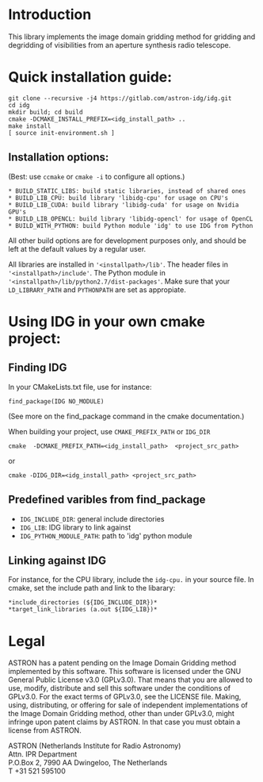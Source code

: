 # Introduction
This library implements the image domain gridding method for gridding and degridding of visibilities from an aperture synthesis radio telescope.

# Quick installation guide:      
```
git clone --recursive -j4 https://gitlab.com/astron-idg/idg.git      
cd idg     
mkdir build; cd build           
cmake -DCMAKE_INSTALL_PREFIX=<idg_install_path> ..       
make install
[ source init-environment.sh ]         
```

## Installation options:      
(Best: use `ccmake` or `cmake -i` to configure all options.)       
```
* BUILD_STATIC_LIBS: build static libraries, instead of shared ones       
* BUILD_LIB_CPU: build library 'libidg-cpu' for usage on CPU's      
* BUILD_LIB_CUDA: build library 'libidg-cuda' for usage on Nvidia GPU's      
* BUILD_LIB_OPENCL: build library 'libidg-opencl' for usage of OpenCL     
* BUILD_WITH_PYTHON: build Python module 'idg' to use IDG from Python       
```
All other build options are for development purposes only, and should be
left at the default values by a regular user.      

All libraries are installed in `'<installpath>/lib'`. The header files in
`'<installpath>/include'`. The Python module in
`'<installpath>/lib/python2.7/dist-packages'`. Make sure that your
`LD_LIBRARY_PATH` and `PYTHONPATH` are set as appropiate.      


# Using IDG in your own cmake project:

## Finding IDG    

In your CMakeLists.txt file, use for instance:     

`find_package(IDG NO_MODULE)`

(See more on the find_package command in the cmake documentation.)      

When building your project, use `CMAKE_PREFIX_PATH` or `IDG_DIR`    

`cmake  -DCMAKE_PREFIX_PATH=<idg_install_path>  <project_src_path>`
     
or       

`cmake -DIDG_DIR=<idg_install_path> <project_src_path>`

## Predefined varibles from find_package

*  `IDG_INCLUDE_DIR`: general include directories       
*  `IDG_LIB`: IDG library to link against      
*  `IDG_PYTHON_MODULE_PATH`: path to 'idg' python module    

## Linking against IDG

For instance, for the CPU library, include the `idg-cpu.` in your source file. In cmake, set the include path and link to the libarary:     
```
*include_directories (${IDG_INCLUDE_DIR})*    
*target_link_libraries (a.out ${IDG_LIB})*      
```
# Legal
ASTRON has a patent pending on the Image Domain Gridding method implemented by
this software.  This software is licensed under the GNU General Public License
v3.0 (GPLv3.0).  That means that you are allowed to use, modify, distribute and 
sell this software under the conditions of GPLv3.0. For the exact terms of
GPLv3.0, see the LICENSE file.  Making, using, distributing, or offering for 
sale of independent implementations of the Image Domain Gridding method, other
than under GPLv3.0, might infringe upon patent claims by ASTRON. In that case
you must obtain a license from ASTRON.

ASTRON (Netherlands Institute for Radio Astronomy)  
Attn. IPR Department  
P.O.Box 2, 7990 AA Dwingeloo, The Netherlands  
T +31 521 595100

